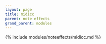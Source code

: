 ```yaml
---
layout: page
title: midicc
parent: note effects
grand_parent: modules
---
```


{% include modules/noteeffects/midicc.md %}
